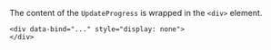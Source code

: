The content of the `UpdateProgress` is wrapped in the `<div>` element.

```DOTHTML
<div data-bind="..." style="display: none">
</div>
```